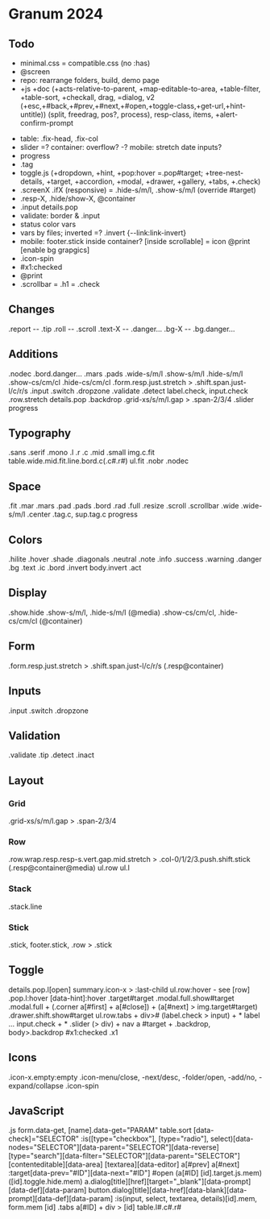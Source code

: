# Granum 2024

## Todo

- minimal.css
= compatible.css (no :has)
- @screen
- repo: rearrange folders, build, demo page
- +js +doc (+acts-relative-to-parent, +map-editable-to-area, +table-filter, +table-sort, +checkall, drag, =dialog, v2 (+esc,+#back,+#prev,+#next,+#open,+toggle-class,+get-url,+hint-untitle)) (split, freedrag, pos?, process), resp-class, items, +alert-confirm-prompt
+ table: .fix-head, .fix-col
+ slider
=? container: overflow?
-? mobile: stretch date inputs?
+ progress
+ .tag
+ toggle.js (+dropdown, +hint, +pop:hover =.pop#target; +tree-nest-details, +target, +accordion, +modal, +drawer, +gallery, +tabs, +.check)
+ .screenX .ifX (responsive) = .hide-s/m/l, .show-s/m/l (override #target)
+ .resp-X, .hide/show-X, @container
+ .input details.pop
+ validate: border & .input
+ status color vars
+ vars by files; inverted
=? .invert {--link:link-invert}
+ mobile: footer.stick inside container? [inside scrollable]
= icon @print [enable bg grapgics]
+ .icon-spin
+ #x1:checked
+ @print
+ .scrollbar
= .h1
= .check

## Changes

.report -- .tip
.roll -- .scroll
.text-X -- .danger...
.bg-X -- .bg.danger...

## Additions

.nodec
.bord.danger...
.mars .pads .wide-s/m/l
.show-s/m/l .hide-s/m/l .show-cs/cm/cl .hide-cs/cm/cl
.form.resp.just.stretch > .shift.span.just-l/c/r/s
.input .switch .dropzone .validate .detect
label.check, input.check
.row.stretch details.pop .backdrop
.grid-xs/s/m/l.gap > .span-2/3/4
.slider
progress

## Typography

.sans .serif .mono .l .r .c .mid .small
img.c.fit
table.wide.mid.fit.line.bord.c(.c#.r#)
ul.fit
.nobr .nodec

## Space

.fit .mar .mars .pad .pads .bord .rad .full .resize .scroll .scrollbar
.wide .wide-s/m/l .center
.tag.c, sup.tag.c
progress

## Colors

.hilite .hover .shade .diagonals
.neutral .note .info .success .warning .danger
.bg .text .ic .bord .invert
body.invert
.act

## Display

.show.hide
.show-s/m/l, .hide-s/m/l (@media)
.show-cs/cm/cl, .hide-cs/cm/cl (@container)

## Form

.form.resp.just.stretch > .shift.span.just-l/c/r/s (.resp@container)

## Inputs

.input
.switch
.dropzone

## Validation

.validate
.tip
.detect
.inact

## Layout

### Grid

.grid-xs/s/m/l.gap > .span-2/3/4

### Row

.row.wrap.resp.resp-s.vert.gap.mid.stretch > .col-0/1/2/3.push.shift.stick (.resp@container@media)
ul.row ul.l

### Stack

.stack.line

### Stick

.stick, footer.stick, .row > .stick

## Toggle

details.pop.l[open] summary.icon-x > :last-child
ul.row:hover - see [row]
.pop.l:hover
[data-hint]:hover
.target#target
.modal.full.show#target
.modal.full + (.corner a[#first] + a[#close]) + (a[#next] > img.target#target)
.drawer.shift.show#target
ul.row.tabs + div>#
(label.check > input) + *
label ... input.check + *
.slider (> div) + nav a
#target + .backdrop, body>.backdrop
#x1:checked .x1

## Icons

.icon-x.empty:empty
.icon-menu/close, -next/desc, -folder/open, -add/no, -expand/collapse
.icon-spin

## JavaScript

.js
form.data-get, [name].data-get="PARAM"
table.sort
[data-check]="SELECTOR"
:is([type="checkbox"], [type="radio"], select)[data-nodes="SELECTOR"][data-parent="SELECTOR"][data-reverse]
[type="search"][data-filter="SELECTOR"][data-parent="SELECTOR"]
[contenteditable][data-area]
[textarea][data-editor]
a[#prev] a[#next] :target[data-prev="#ID"][data-next="#ID"]
#open
(a[#ID] [id].target.js.mem) ([id].toggle.hide.mem)
a.dialog[title][href][target="_blank"][data-prompt][data-def][data-param]
button.dialog[title][data-href][data-blank][data-prompt][data-def][data-param]
:is(input, select, textarea, details)[id].mem, form.mem [id]
.tabs a[#ID] + div > [id]
table.l#.c#.r#